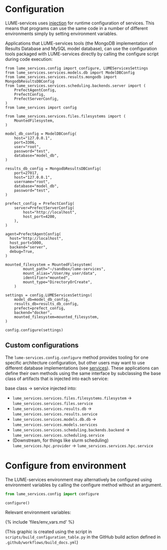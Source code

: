# Configuration

LUME-services uses [injection](https://python-dependency-injector.ets-labs.org/) for runtime configuration of services. This means that programs can use the same code in a number of different environments simply by setting environment variables.

Applications that LUME-services tools (the MongoDB implementation of Results Database and MySQL model database), can use the configuration tools packaged with LUME-services directly by calling the configure script during code execution:
```
from lume_services.config import configure, LUMEServicesSettings
from lume_services.services.models.db import ModelDBConfig
from lume_services.services.results.mongodb import MongodbResultsDBConfig
from lume_services.services.scheduling.backends.server import (
    PrefectAgentConfig,
    PrefectConfig,
    PrefectServerConfig,
)
from lume_services import config

from lume_services.services.files.filesystems import (
    MountedFilesystem,
)

model_db_config = ModelDBConfig(
    host="127.0.0.1",
    port=3306,
    user="root",
    password="test",
    database="model_db",
)

results_db_config = MongodbResultsDBConfig(
    port=27017,
    host="127.0.0.1",
    username="root",
    database="model_db",
    password="test",
)

prefect_config = PrefectConfig(
    server=PrefectServerConfig(
        host="http://localhost", 
        host_port=4200, 
    ),
)

agent=PrefectAgentConfig(
  host="http://localhost", 
  host_port=5000,
  backend="server",
  debug=True,
)

mounted_filesystem = MountedFilesystem(
        mount_path="~/sandbox/lume-services",
        mount_alias="/User/my_user/data",
        identifier="mounted",
        mount_type="DirectoryOrCreate",
    )

settings = config.LUMEServicesSettings(
    model_db=model_db_config,
    results_db=results_db_config,
    prefect=prefect_config,
    backend="docker",
    mounted_filesystem=mounted_filesystem,
)

config.configure(settings)
```

##  Custom configurations

The `lume-services.config.configure` method provides tooling for one specific architecture configuration, but other users may want to use different database implementations (see [services](developer/services)). These applications can define their own methods using the same interface by subclassing the base class of artifacts that is injected into each service:


base class -> service injected into:
* `lume_services.services.files.filesystems.filesystem` -> `lume_services.services.files.service`
* `lume_services.services.results.db` -> `lume_services.services.results.service`
* `lume_services.services.models.db.db` -> `lume_services.services.models.services`
* `lume_services.services.scheduling.backends.backend` -> `lume_services.services.scheduling.service`
* (Downstream, for things like slurm scheduling) `lume_services.hpc.provider` -> `lume_services.services.hpc.service`


# Configure from environment
The LUME-services environment may alternatively be configured using environment variables by calling the configure method without an argument.

```python
from lume_services.config import configure

configure()
```

Relevant environment variables:

{% include 'files/env_vars.md' %}

(This graphic is created using the script in `scripts/build_configuration_table.py` in the GitHub build action defined in `.github/workflows/build_docs.yml`)

